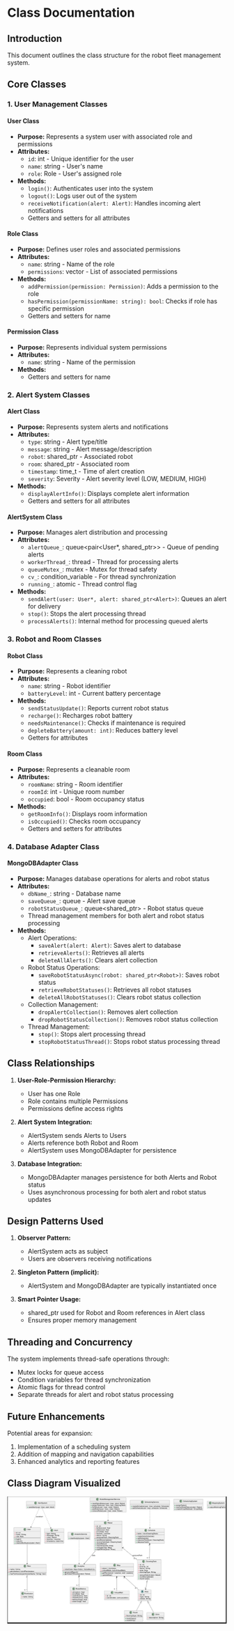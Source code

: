 # **Class Documentation**

## **Introduction**

This document outlines the class structure for the robot fleet management system.

## **Core Classes**

### **1. User Management Classes**

#### **User Class**
- **Purpose:** Represents a system user with associated role and permissions
- **Attributes:**
  - `id`: int - Unique identifier for the user
  - `name`: string - User's name
  - `role`: Role - User's assigned role
- **Methods:**
  - `login()`: Authenticates user into the system
  - `logout()`: Logs user out of the system
  - `receiveNotification(alert: Alert)`: Handles incoming alert notifications
  - Getters and setters for all attributes

#### **Role Class**
- **Purpose:** Defines user roles and associated permissions
- **Attributes:**
  - `name`: string - Name of the role
  - `permissions`: vector<Permission> - List of associated permissions
- **Methods:**
  - `addPermission(permission: Permission)`: Adds a permission to the role
  - `hasPermission(permissionName: string): bool`: Checks if role has specific permission
  - Getters and setters for name

#### **Permission Class**
- **Purpose:** Represents individual system permissions
- **Attributes:**
  - `name`: string - Name of the permission
- **Methods:**
  - Getters and setters for name

### **2. Alert System Classes**

#### **Alert Class**
- **Purpose:** Represents system alerts and notifications
- **Attributes:**
  - `type`: string - Alert type/title
  - `message`: string - Alert message/description
  - `robot`: shared_ptr<Robot> - Associated robot
  - `room`: shared_ptr<Room> - Associated room
  - `timestamp`: time_t - Time of alert creation
  - `severity`: Severity - Alert severity level (LOW, MEDIUM, HIGH)
- **Methods:**
  - `displayAlertInfo()`: Displays complete alert information
  - Getters and setters for all attributes

#### **AlertSystem Class**
- **Purpose:** Manages alert distribution and processing
- **Attributes:**
  - `alertQueue_`: queue<pair<User*, shared_ptr<Alert>>> - Queue of pending alerts
  - `workerThread_`: thread - Thread for processing alerts
  - `queueMutex_`: mutex - Mutex for thread safety
  - `cv_`: condition_variable - For thread synchronization
  - `running_`: atomic<bool> - Thread control flag
- **Methods:**
  - `sendAlert(user: User*, alert: shared_ptr<Alert>)`: Queues an alert for delivery
  - `stop()`: Stops the alert processing thread
  - `processAlerts()`: Internal method for processing queued alerts

### **3. Robot and Room Classes**

#### **Robot Class**
- **Purpose:** Represents a cleaning robot
- **Attributes:**
  - `name`: string - Robot identifier
  - `batteryLevel`: int - Current battery percentage
- **Methods:**
  - `sendStatusUpdate()`: Reports current robot status
  - `recharge()`: Recharges robot battery
  - `needsMaintenance()`: Checks if maintenance is required
  - `depleteBattery(amount: int)`: Reduces battery level
  - Getters for attributes

#### **Room Class**
- **Purpose:** Represents a cleanable room
- **Attributes:**
  - `roomName`: string - Room identifier
  - `roomId`: int - Unique room number
  - `occupied`: bool - Room occupancy status
- **Methods:**
  - `getRoomInfo()`: Displays room information
  - `isOccupied()`: Checks room occupancy
  - Getters and setters for attributes

### **4. Database Adapter Class**

#### **MongoDBAdapter Class**
- **Purpose:** Manages database operations for alerts and robot status
- **Attributes:**
  - `dbName_`: string - Database name
  - `saveQueue_`: queue<Alert> - Alert save queue
  - `robotStatusQueue_`: queue<shared_ptr<Robot>> - Robot status queue
  - Thread management members for both alert and robot status processing
- **Methods:**
  - Alert Operations:
    - `saveAlert(alert: Alert)`: Saves alert to database
    - `retrieveAlerts()`: Retrieves all alerts
    - `deleteAllAlerts()`: Clears alert collection
  - Robot Status Operations:
    - `saveRobotStatusAsync(robot: shared_ptr<Robot>)`: Saves robot status
    - `retrieveRobotStatuses()`: Retrieves all robot statuses
    - `deleteAllRobotStatuses()`: Clears robot status collection
  - Collection Management:
    - `dropAlertCollection()`: Removes alert collection
    - `dropRobotStatusCollection()`: Removes robot status collection
  - Thread Management:
    - `stop()`: Stops alert processing thread
    - `stopRobotStatusThread()`: Stops robot status processing thread

## **Class Relationships**

1. **User-Role-Permission Hierarchy:**
   - User has one Role
   - Role contains multiple Permissions
   - Permissions define access rights

2. **Alert System Integration:**
   - AlertSystem sends Alerts to Users
   - Alerts reference both Robot and Room
   - AlertSystem uses MongoDBAdapter for persistence

3. **Database Integration:**
   - MongoDBAdapter manages persistence for both Alerts and Robot status
   - Uses asynchronous processing for both alert and robot status updates

## **Design Patterns Used**

1. **Observer Pattern:**
   - AlertSystem acts as subject
   - Users are observers receiving notifications

2. **Singleton Pattern (implicit):**
   - AlertSystem and MongoDBAdapter are typically instantiated once

3. **Smart Pointer Usage:**
   - shared_ptr used for Robot and Room references in Alert class
   - Ensures proper memory management

## **Threading and Concurrency**

The system implements thread-safe operations through:
- Mutex locks for queue access
- Condition variables for thread synchronization
- Atomic flags for thread control
- Separate threads for alert and robot status processing

## **Future Enhancements**

Potential areas for expansion:
1. Implementation of a scheduling system
2. Addition of mapping and navigation capabilities
3. Enhanced analytics and reporting features

## **Class Diagram Visualized**

![class Diagram](../design/ClassDiagrams/classDiagram.png "ClassDiagram")
